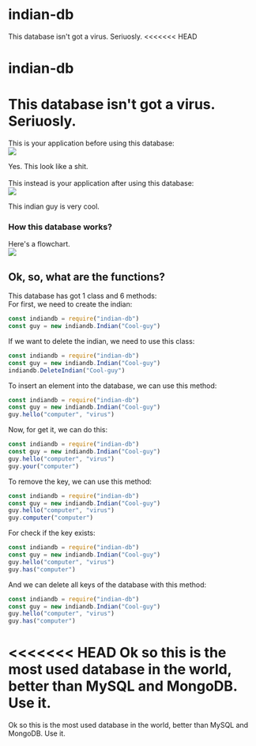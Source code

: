 # indian-db
This database isn't got a virus. Seriuosly.
<<<<<<< HEAD
# indian-db
This database isn't got a virus. Seriuosly.
=======

This is your application before using this database:<br>
![](https://i.imgur.com/vO3hgUy.png)

Yes. This look like a shit.
<br><br>
This instead is your application after using this database:<br>
![](https://i.imgur.com/iOwg8lW.png)

This indian guy is very cool.
<br>
### How this database works?
Here's a flowchart.<br>
![](https://i.imgur.com/3ZmIKo8.jpg)
## Ok, so, what are the functions?
This database has got 1 class and 6 methods:<br>
For first, we need to create the indian:
```javascript
const indiandb = require("indian-db")
const guy = new indiandb.Indian("Cool-guy")
```
If we want to delete the indian, we need to use this class:
```javascript
const indiandb = require("indian-db")
const guy = new indiandb.Indian("Cool-guy")
indiandb.DeleteIndian("Cool-guy")
```
To insert an element into the database, we can use this method:
```javascript
const indiandb = require("indian-db")
const guy = new indiandb.Indian("Cool-guy")
guy.hello("computer", "virus")
```
Now, for get it, we can do this:
```javascript
const indiandb = require("indian-db")
const guy = new indiandb.Indian("Cool-guy")
guy.hello("computer", "virus")
guy.your("computer")
```
To remove the key, we can use this method:
```javascript
const indiandb = require("indian-db")
const guy = new indiandb.Indian("Cool-guy")
guy.hello("computer", "virus")
guy.computer("computer")
```
For check if the key exists:
```javascript
const indiandb = require("indian-db")
const guy = new indiandb.Indian("Cool-guy")
guy.hello("computer", "virus")
guy.has("computer")
```
And we can delete all keys of the database with this method:
```javascript
const indiandb = require("indian-db")
const guy = new indiandb.Indian("Cool-guy")
guy.hello("computer", "virus")
guy.has("computer")
```

<<<<<<< HEAD
Ok so this is the most used database in the world, better than MySQL and MongoDB. Use it.
=======
Ok so this is the most used database in the world, better than MySQL and MongoDB. Use it.
